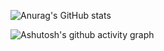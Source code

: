 ![Anurag's GitHub stats](https://github-readme-stats.vercel.app/api?username=zhaolh51)

![Ashutosh's github activity graph](https://github-readme-activity-graph.vercel.app/graph?username=zhaolh51)

<!--
**zhaolh51/zhaolh51** is a ✨ _special_ ✨ repository because its `README.md` (this file) appears on your GitHub profile.

Here are some ideas to get you started:

- 🔭 I’m currently working on ...
- 🌱 I’m currently learning ...
- 👯 I’m looking to collaborate on ...
- 🤔 I’m looking for help with ...
- 💬 Ask me about ...
- 📫 How to reach me: ...
- 😄 Pronouns: ...
- ⚡ Fun fact: ...
-->
